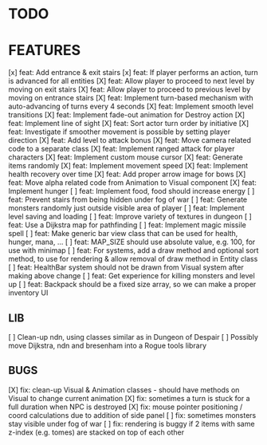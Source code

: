 # TODO

# FEATURES

[x] feat: Add entrance & exit stairs
[x] feat: If player performs an action, turn is advanced for all entities
[X] feat: Allow player to proceed to next level by moving on exit stairs
[X] feat: Allow player to proceed to previous level by moving on entrance stairs
[X] feat: Implement turn-based mechanism with auto-advancing of turns every 4 seconds
[X] feat: Implement smooth level transitions
[X] feat: Implement fade-out animation for Destroy action
[X] feat: Implement line of sight
[X] feat: Sort actor turn order by initiative
[X] feat: Investigate if smoother movement is possible by setting player direction
[X] feat: Add level to attack bonus
[X] feat: Move camera related code to a separate class
[X] feat: Implement ranged attack for player characters
[X] feat: Implement custom mouse cursor
[X] feat: Generate items randomly 
[X] feat: Implement movement speed
[X] feat: Implement health recovery over time
[X] feat: Add proper arrow image for bows 
[X] feat: Move alpha related code from Animation to Visual component
[X] feat: Implement hunger
[ ] feat: Implement food, food should increase energy
[ ] feat: Prevent stairs from being hidden under fog of war
[ ] feat: Generate monsters randomly just outside visible area of player
[ ] feat: Implement level saving and loading
[ ] feat: Improve variety of textures in dungeon
[ ] feat: Use a Dijkstra map for pathfinding
[ ] feat: Implement magic missile spell
[ ] feat: Make generic bar view class that can be used for health, hunger, mana, ...
[ ] feat: MAP_SIZE should use absolute value, e.g. 100, for use with minimap
[ ] feat: For systems, add a draw method and optional sort method, to use for rendering & allow removal of draw method in Entity class
[ ] feat: HealthBar system should not be drawn from Visual system after making above change
[ ] feat: Get experience for killing monsters and level up
[ ] feat: Backpack should be a fixed size array, so we can make a proper inventory UI

## LIB

[ ] Clean-up ndn, using classes similar as in Dungeon of Despair
[ ] Possibly move Dijkstra, ndn and bresenham into a Rogue tools library

## BUGS 

[X] fix: clean-up Visual & Animation classes - should have methods on Visual to change current animation
[X] fix: sometimes a turn is stuck for a full duration when NPC is destroyed
[X] fix: mouse pointer positioning / coord calculations due to addition of side panel
[ ] fix: sometimes monsters stay visible under fog of war
[ ] fix: rendering is buggy if 2 items with same z-index (e.g. tomes) are stacked on top of each other
